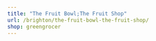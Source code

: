 ```yaml
---
title: "The Fruit Bowl;The Fruit Shop"
url: /brighton/the-fruit-bowl-the-fruit-shop/
shop: greengrocer
---
```

